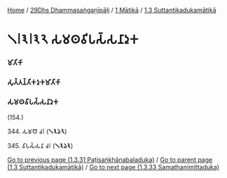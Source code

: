 
[Home](/) / [29Dhs Dhammasaṅgaṇīpāḷi](/tipitaka/29Dhs.md) / [1 Mātikā](/tipitaka/29Dhs/1.md) / [1.3 Suttantikadukamātikā](/tipitaka/29Dhs/1/1.3.md)

# 𑁧𑁇𑁩𑁇𑁩𑁨 𑀲𑀫𑀣𑀯𑀺𑀧𑀲𑁆𑀲𑀦𑀸𑀤𑀼𑀓

### 𑀫𑀸𑀢𑀺𑀓𑀸

### 𑀲𑀼𑀢𑁆𑀢𑀦𑁆𑀢𑀺𑀓𑀤𑀼𑀓𑀫𑀸𑀢𑀺𑀓𑀸

### 𑀲𑀫𑀣𑀯𑀺𑀧𑀲𑁆𑀲𑀦𑀸𑀤𑀼𑀓

(154.)

344\. 𑀲𑀫𑀣𑁄 𑀘𑁇 (**𑁧𑁩𑁬𑁨**)

345\. 𑀯𑀺𑀧𑀲𑁆𑀲𑀦𑀸 𑀘𑁇 (**𑁧𑁩𑁬𑁩**)

[Go to previous page (1.3.31 Paṭisaṅkhānabaladuka)](/tipitaka/29Dhs/1/1.3/1.3.31.md) / [Go to parent page (1.3 Suttantikadukamātikā)](/tipitaka/29Dhs/1/1.3.md) / [Go to next page (1.3.33 Samathanimittaduka)](/tipitaka/29Dhs/1/1.3/1.3.33.md)


